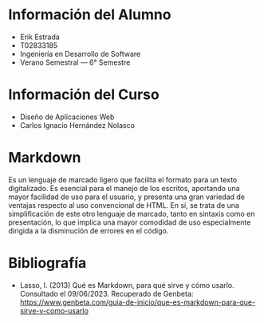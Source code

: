 # Información del Alumno
* Erik Estrada
* T02833185
* Ingeniería en Desarrollo de Software
* Verano Semestral — 6° Semestre

# Información del Curso
* Diseño de Aplicaciones Web
* Carlos Ignacio Hernández Nolasco

# Markdown
Es un lenguaje de marcado ligero que facilita el formato para un texto digitalizado. Es esencial para el manejo de los escritos, aportando una mayor facilidad de uso para el usuario, y presenta una gran variedad de ventajas respecto al uso convencional de HTML. En sí, se trata de una simplificación de este otro lenguaje de marcado, tanto en sintaxis como en presentación, lo que implica una mayor comodidad de uso especialmente dirigida a la disminución de errores en el código.

# Bibliografía
* Lasso, I. (2013) Qué es Markdown, para qué sirve y cómo usarlo. Consultado el 09/06/2023. Recuperado de Genbeta:
https://www.genbeta.com/guia-de-inicio/que-es-markdown-para-que-sirve-y-como-usarlo

